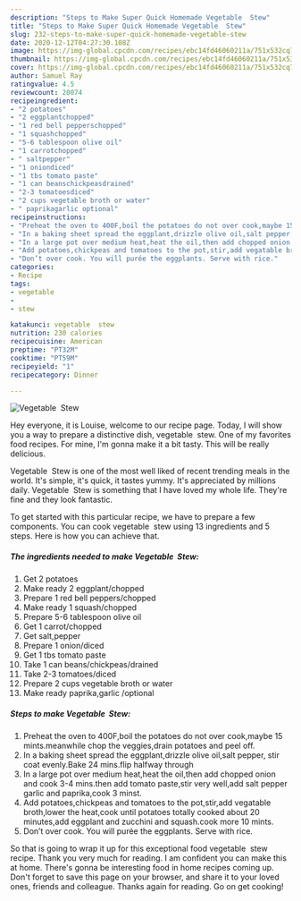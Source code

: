 ```yaml
---
description: "Steps to Make Super Quick Homemade Vegetable  Stew"
title: "Steps to Make Super Quick Homemade Vegetable  Stew"
slug: 232-steps-to-make-super-quick-homemade-vegetable-stew
date: 2020-12-12T04:27:30.108Z
image: https://img-global.cpcdn.com/recipes/ebc14fd46060211a/751x532cq70/vegetable-stew-recipe-main-photo.jpg
thumbnail: https://img-global.cpcdn.com/recipes/ebc14fd46060211a/751x532cq70/vegetable-stew-recipe-main-photo.jpg
cover: https://img-global.cpcdn.com/recipes/ebc14fd46060211a/751x532cq70/vegetable-stew-recipe-main-photo.jpg
author: Samuel Ray
ratingvalue: 4.5
reviewcount: 20074
recipeingredient:
- "2 potatoes"
- "2 eggplantchopped"
- "1 red bell pepperschopped"
- "1 squashchopped"
- "5-6 tablespoon olive oil"
- "1 carrotchopped"
- " saltpepper"
- "1 oniondiced"
- "1 tbs tomato paste"
- "1 can beanschickpeasdrained"
- "2-3 tomatoesdiced"
- "2 cups vegetable broth or water"
- " paprikagarlic optional"
recipeinstructions:
- "Preheat the oven to 400F,boil the potatoes do not over cook,maybe 15 mints.meanwhile chop the veggies,drain potatoes and peel off."
- "In a baking sheet spread the eggplant,drizzle olive oil,salt pepper, stir coat evenly.Bake 24 mins.flip halfway through"
- "In a large pot over medium heat,heat the oil,then add chopped onion and cook 3-4 mins.then add tomato paste,stir very well,add salt pepper garlic and paprika,cook 3 minst."
- "Add potatoes,chickpeas and tomatoes to the pot,stir,add vegatable broth,lower the heat,cook until potatoes totally cooked about 20 minutes,add eggplant and zucchini and squash.cook more 10 mints."
- "Don’t over cook. You will purée the eggplants. Serve with rice."
categories:
- Recipe
tags:
- vegetable
- 
- stew

katakunci: vegetable  stew 
nutrition: 230 calories
recipecuisine: American
preptime: "PT32M"
cooktime: "PT59M"
recipeyield: "1"
recipecategory: Dinner

---
```



![Vegetable  Stew](https://img-global.cpcdn.com/recipes/ebc14fd46060211a/751x532cq70/vegetable-stew-recipe-main-photo.jpg)

Hey everyone, it is Louise, welcome to our recipe page. Today, I will show you a way to prepare a distinctive dish, vegetable  stew. One of my favorites food recipes. For mine, I'm gonna make it a bit tasty. This will be really delicious.



Vegetable  Stew is one of the most well liked of recent trending meals in the world. It's simple, it's quick, it tastes yummy. It's appreciated by millions daily. Vegetable  Stew is something that I have loved my whole life. They're fine and they look fantastic.


To get started with this particular recipe, we have to prepare a few components. You can cook vegetable  stew using 13 ingredients and 5 steps. Here is how you can achieve that.

<!--inarticleads1-->

##### The ingredients needed to make Vegetable  Stew:

1. Get 2 potatoes
1. Make ready 2 eggplant/chopped
1. Prepare 1 red bell peppers/chopped
1. Make ready 1 squash/chopped
1. Prepare 5-6 tablespoon olive oil
1. Get 1 carrot/chopped
1. Get  salt,pepper
1. Prepare 1 onion/diced
1. Get 1 tbs tomato paste
1. Take 1 can beans/chickpeas/drained
1. Take 2-3 tomatoes/diced
1. Prepare 2 cups vegetable broth or water
1. Make ready  paprika,garlic /optional




<!--inarticleads2-->

##### Steps to make Vegetable  Stew:

1. Preheat the oven to 400F,boil the potatoes do not over cook,maybe 15 mints.meanwhile chop the veggies,drain potatoes and peel off.
1. In a baking sheet spread the eggplant,drizzle olive oil,salt pepper, stir coat evenly.Bake 24 mins.flip halfway through
1. In a large pot over medium heat,heat the oil,then add chopped onion and cook 3-4 mins.then add tomato paste,stir very well,add salt pepper garlic and paprika,cook 3 minst.
1. Add potatoes,chickpeas and tomatoes to the pot,stir,add vegatable broth,lower the heat,cook until potatoes totally cooked about 20 minutes,add eggplant and zucchini and squash.cook more 10 mints.
1. Don’t over cook. You will purée the eggplants. Serve with rice.




So that is going to wrap it up for this exceptional food vegetable  stew recipe. Thank you very much for reading. I am confident you can make this at home. There's gonna be interesting food in home recipes coming up. Don't forget to save this page on your browser, and share it to your loved ones, friends and colleague. Thanks again for reading. Go on get cooking!
